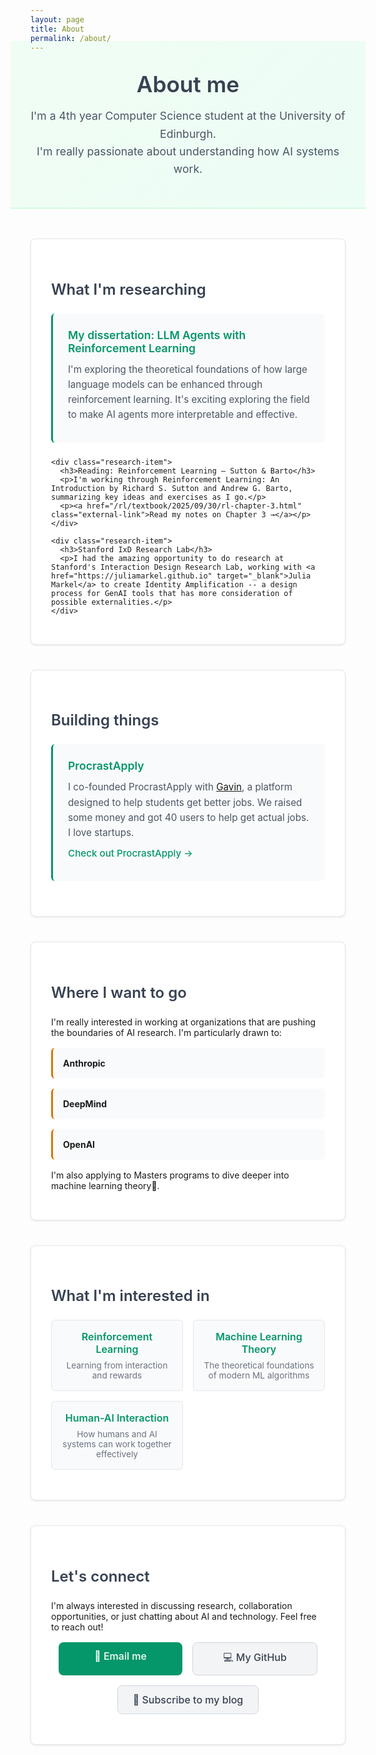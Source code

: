 ```yaml
---
layout: page
title: About
permalink: /about/
---
```


<div class="about-intro">
  <h1>About me</h1>
  <p class="intro-text">
    I'm a 4th year Computer Science student at the University of Edinburgh. <br />
    I'm really passionate about understanding how AI systems work.
  </p>
</div>

<div class="about-content">
  <section class="about-section" id="research">
    <h2>What I'm researching</h2>
    <div class="research-item">
      <h3>My dissertation: LLM Agents with Reinforcement Learning</h3>
      <p>I'm exploring the theoretical foundations of how large language models can be enhanced through reinforcement learning. It's exciting exploring the field to make AI agents more interpretable and effective.</p>
    </div>
    
    <div class="research-item">
      <h3>Reading: Reinforcement Learning — Sutton & Barto</h3>
      <p>I'm working through Reinforcement Learning: An Introduction by Richard S. Sutton and Andrew G. Barto, summarizing key ideas and exercises as I go.</p>
      <p><a href="/rl/textbook/2025/09/30/rl-chapter-3.html" class="external-link">Read my notes on Chapter 3 →</a></p>
    </div>
    
    <div class="research-item">
      <h3>Stanford IxD Research Lab</h3>
      <p>I had the amazing opportunity to do research at Stanford's Interaction Design Research Lab, working with <a href="https://juliamarkel.github.io" target="_blank">Julia Markel</a> to create Identity Amplification -- a design process for GenAI tools that has more consideration of possible externalities.</p>
    </div>
  </section>

  <section class="about-section">
    <h2>Building things</h2>
    <div class="startup-item">
      <h3>ProcrastApply</h3>
      <p>I co-founded ProcrastApply with <a href="https://www.linkedin.com/in/gavin-goldwasser-115310334/">Gavin</a>, a platform designed to help students get better jobs. We raised some money and got 40 users to help get actual jobs. I love startups.</p>
      <p><a href="https://procrastapply.com" target="_blank" class="external-link">Check out ProcrastApply →</a></p>
    </div>
  </section>

  <section class="about-section">
    <h2>Where I want to go</h2>
    <p>I'm really interested in working at organizations that are pushing the boundaries of AI research. I'm particularly drawn to:</p>
    <ul class="company-list">
      <li><strong>Anthropic</strong></li>
      <li><strong>DeepMind</strong></li>
      <li><strong>OpenAI</strong></li>
    </ul>
    <p>I'm also applying to Masters programs to dive deeper into machine learning theory🤞.</p>
  </section>

  <section class="about-section">
    <h2>What I'm interested in</h2>
    <div class="interests-grid">
      <div class="interest-item">
        <h4>Reinforcement Learning</h4>
        <p>Learning from interaction and rewards</p>
      </div>
      <div class="interest-item">
        <h4>Machine Learning Theory</h4>
        <p>The theoretical foundations of modern ML algorithms</p>
      </div>
      <div class="interest-item">
        <h4>Human-AI Interaction</h4>
        <p>How humans and AI systems can work together effectively</p>
      </div>
    </div>
  </section>

  <section class="about-section">
    <h2>Let's connect</h2>
    <p>I'm always interested in discussing research, collaboration opportunities, or just chatting about AI and technology. Feel free to reach out!</p>
    <div class="contact-links">
      <a href="mailto:s2289391@ed.ac.uk" class="btn btn-primary">📧 Email me</a>
      <a href="https://github.com/eddbr" target="_blank" class="btn btn-secondary">💻 My GitHub</a>
      <a href="/feed.xml" class="btn btn-secondary">📰 Subscribe to my blog</a>
    </div>
  </section>
</div>

<style>
.about-intro {
  background: linear-gradient(135deg, #f0fdf4 0%, #ecfdf5 100%);
  padding: 3rem 2rem;
  text-align: center;
  margin: -2rem -2rem 3rem -2rem;
  border-bottom: 1px solid #bbf7d0;
}

.about-intro h1 {
  font-size: 2.2rem;
  font-weight: 600;
  margin: 0 0 1rem 0;
  color: #374151;
}

.intro-text {
  font-size: 1.1rem;
  line-height: 1.6;
  margin: 0;
  color: #4b5563;
  max-width: 600px;
  margin-left: auto;
  margin-right: auto;
}

.about-content {
  max-width: 800px;
  margin: 0 auto;
}

.about-section {
  margin: 2.5rem 0;
  padding: 2rem;
  background: white;
  border-radius: 8px;
  box-shadow: 0 1px 3px rgba(0,0,0,0.1);
  border: 1px solid #e5e7eb;
  transition: all 0.3s ease;
}

.about-section:hover {
  transform: translateY(-2px);
  box-shadow: 0 4px 12px rgba(0,0,0,0.1);
  border-color: #059669;
}

.about-section h2 {
  color: #374151;
  margin-bottom: 1.5rem;
  font-size: 1.5rem;
  font-weight: 600;
}

.research-item, .startup-item {
  margin: 1.5rem 0;
  padding: 1.5rem;
  background: #f9fafb;
  border-radius: 6px;
  border-left: 3px solid #059669;
  transition: all 0.3s ease;
}

.research-item:hover, .startup-item:hover {
  background: #f0fdf4;
  border-left-color: #047857;
}

.research-item h3, .startup-item h3 {
  color: #059669;
  margin: 0 0 0.75rem 0;
  font-size: 1.1rem;
  font-weight: 600;
}

.research-item p, .startup-item p {
  margin: 0.5rem 0;
  line-height: 1.6;
  color: #4b5563;
  font-size: 0.95rem;
}

.external-link {
  color: #059669;
  text-decoration: none;
  font-weight: 500;
  transition: color 0.3s ease;
}

.external-link:hover {
  color: #047857;
  text-decoration: underline;
}

.company-list {
  list-style: none;
  padding: 0;
}

.company-list li {
  margin: 1rem 0;
  padding: 1rem;
  background: #f9fafb;
  border-radius: 6px;
  border-left: 3px solid #d97706;
  transition: all 0.3s ease;
}

.company-list li:hover {
  background: #fef3c7;
  border-left-color: #b45309;
}

.interests-grid {
  display: grid;
  grid-template-columns: repeat(auto-fit, minmax(180px, 1fr));
  gap: 1rem;
  margin: 1rem 0;
}

.interest-item {
  padding: 1rem;
  background: #f9fafb;
  border-radius: 6px;
  text-align: center;
  border: 1px solid #e5e7eb;
  transition: all 0.3s ease;
}

.interest-item:hover {
  background: #f0fdf4;
  border-color: #059669;
  transform: translateY(-2px);
  box-shadow: 0 2px 8px rgba(0,0,0,0.1);
}

.interest-item h4 {
  color: #059669;
  margin: 0 0 0.5rem 0;
  font-size: 1rem;
  font-weight: 600;
}

.interest-item p {
  margin: 0;
  font-size: 0.85rem;
  color: #6b7280;
}

.contact-links {
  display: flex;
  gap: 1rem;
  flex-wrap: wrap;
  margin: 1rem 0;
  justify-content: center;
}

.btn {
  display: inline-block;
  padding: 0.75rem 1.5rem;
  border-radius: 0.5rem;
  text-decoration: none;
  font-weight: 500;
  font-size: 1rem;
  transition: all 0.3s ease;
  border: none;
  cursor: pointer;
  text-align: center;
  min-width: 150px;
}

.btn-primary {
  background-color: #059669;
  color: white;
}

.btn-primary:hover {
  background-color: #047857;
  transform: translateY(-1px);
  box-shadow: 0 4px 12px rgba(5, 150, 105, 0.3);
}

.btn-secondary {
  background-color: #f3f4f6;
  color: #374151;
  border: 1px solid #d1d5db;
}

.btn-secondary:hover {
  background-color: #e5e7eb;
  transform: translateY(-1px);
  box-shadow: 0 4px 12px rgba(0, 0, 0, 0.1);
}

@media (max-width: 768px) {
  .about-intro h1 {
    font-size: 1.8rem;
  }
  
  .intro-text {
    font-size: 1rem;
  }
  
  .interests-grid {
    grid-template-columns: 1fr;
  }
  
  .contact-links {
    flex-direction: column;
    align-items: center;
  }
  
  .btn {
    width: 100%;
    max-width: 250px;
  }
}
</style>
